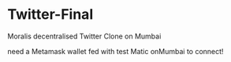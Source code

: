 # Twitter-Final

Moralis decentralised Twitter Clone on Mumbai

need a Metamask wallet fed with test Matic onMumbai to connect!